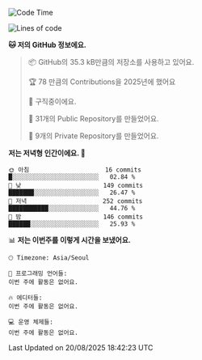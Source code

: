   <!--START_SECTION:waka-->
![Code Time](http://img.shields.io/badge/Code%20Time-1%2C094%20hrs%2016%20mins-blue)

![Lines of code](https://img.shields.io/badge/%EC%A0%80%EB%8A%94%20%EC%97%AC%ED%83%9C%EA%B9%8C%EC%A7%80%20-442.8%20thousand%20%EC%A4%84%EC%9D%98%20%EC%BD%94%EB%93%9C%EB%A5%BC%20%EC%9E%91%EC%84%B1%ED%96%88%EC%96%B4%EC%9A%94.-blue)

**🐱 저의 GitHub 정보에요.** 

> 📦 GitHub의 35.3 kB만큼의 저장소를 사용하고 있어요. 
 > 
> 🏆 78 만큼의 Contributions을 2025년에 했어요
 > 
> 💼 구직중이에요.
 > 
> 📜 31개의 Public Repository를 만들었어요. 
 > 
> 🔑 9개의 Private Repository를 만들었어요. 
 > 
**저는 저녁형 인간이에요. 🦉** 

```text
🌞 아침                     16 commits          █░░░░░░░░░░░░░░░░░░░░░░░░   02.84 % 
🌆 낮　                     149 commits         ███████░░░░░░░░░░░░░░░░░░   26.47 % 
🌃 저녁                     252 commits         ███████████░░░░░░░░░░░░░░   44.76 % 
🌙 밤　                     146 commits         ██████░░░░░░░░░░░░░░░░░░░   25.93 % 
```


📊 **저는 이번주를 이렇게 시간을 보냈어요.** 

```text
🕑︎ Timezone: Asia/Seoul

💬 프로그래밍 언어들: 
이번 주에 활동은 없어요.

🔥 에디터들: 
이번 주에 활동은 없어요.

💻 운영 체제들: 
이번 주에 활동은 없어요.
```


 Last Updated on 20/08/2025 18:42:23 UTC
<!--END_SECTION:waka-->
